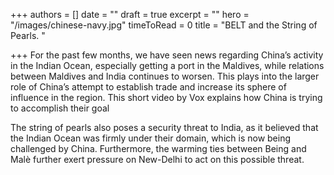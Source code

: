 +++
authors = []
date = ""
draft = true
excerpt = ""
hero = "/images/chinese-navy.jpg"
timeToRead = 0
title = "BELT and the String of Pearls. "

+++
For the past few months, we have seen news regarding China’s activity in the Indian Ocean, especially getting a port in the Maldives, while relations between Maldives and India continues to worsen. This plays into the larger role of China’s attempt to establish trade and increase its sphere of influence in the region. This short video by Vox explains how China is trying to accomplish their goal

The string of pearls also poses a security threat to India, as it believed that the Indian Ocean was firmly under their domain, which is now being challenged by China. Furthermore, the warming ties between Being and Malè further exert pressure on New-Delhi to act on this possible threat.